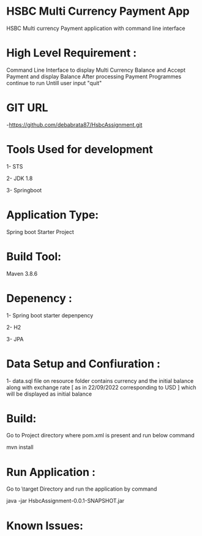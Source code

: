 # HSBC Multi Currency Payment App
HSBC Multi currency Payment application with command line interface

# High Level Requirement :

  Command Line Interface to display Multi Currency Balance and Accept Payment and display Balance After processing Payment
  Programmes continue to run Untill user input "quit"

# GIT URL 
  
  -https://github.com/debabrata87/HsbcAssignment.git

# Tools Used for development 

  1- STS 
  
  2- JDK 1.8 
  
  3- Springboot

# Application Type:
  
  Spring boot Starter Project

# Build Tool:

  Maven 3.8.6

# Depenency :

   1- Spring boot starter depenpency 
   
   2- H2 
   
   3- JPA

# Data Setup and Confiuration :

  1- data.sql file on resource folder contains currency and the initial balance along with exchange rate  [ as in 22/09/2022 corresponding to USD ] which will be displayed as initial balance

# Build:

  Go to Project directory where pom.xml is present and run below command 
  
  mvn install 

# Run Application :
  
  Go to <Project Home>\target Directory and run the application by command 
  
  java -jar HsbcAssignment-0.0.1-SNAPSHOT.jar
  
# Known Issues:
